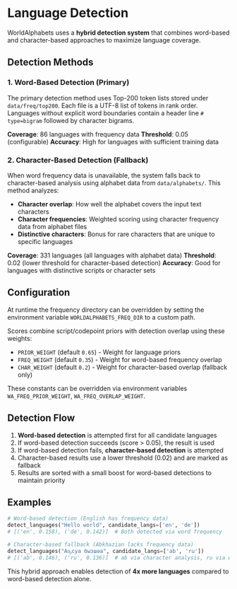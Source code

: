 # Language Detection

WorldAlphabets uses a **hybrid detection system** that combines word-based and character-based approaches to maximize language coverage.

## Detection Methods

### 1. Word-Based Detection (Primary)

The primary detection method uses Top-200 token lists stored under `data/freq/top200`. Each file is a UTF-8 list of tokens in rank order. Languages without explicit word boundaries contain a header line `# type=bigram` followed by character bigrams.

**Coverage**: 86 languages with frequency data
**Threshold**: 0.05 (configurable)
**Accuracy**: High for languages with sufficient training data

### 2. Character-Based Detection (Fallback)

When word frequency data is unavailable, the system falls back to character-based analysis using alphabet data from `data/alphabets/`. This method analyzes:

- **Character overlap**: How well the alphabet covers the input text characters
- **Character frequencies**: Weighted scoring using character frequency data from alphabet files
- **Distinctive characters**: Bonus for rare characters that are unique to specific languages

**Coverage**: 331 languages (all languages with alphabet data)
**Threshold**: 0.02 (lower threshold for character-based detection)
**Accuracy**: Good for languages with distinctive scripts or character sets

## Configuration

At runtime the frequency directory can be overridden by setting the environment variable `WORLDALPHABETS_FREQ_DIR` to a custom path.

Scores combine script/codepoint priors with detection overlap using these weights:
- `PRIOR_WEIGHT` (default `0.65`) - Weight for language priors
- `FREQ_WEIGHT` (default `0.35`) - Weight for word-based frequency overlap
- `CHAR_WEIGHT` (default `0.2`) - Weight for character-based overlap (fallback only)

These constants can be overridden via environment variables `WA_FREQ_PRIOR_WEIGHT`, `WA_FREQ_OVERLAP_WEIGHT`.

## Detection Flow

1. **Word-based detection** is attempted first for all candidate languages
2. If word-based detection succeeds (score > 0.05), the result is used
3. If word-based detection fails, **character-based detection** is attempted
4. Character-based results use a lower threshold (0.02) and are marked as fallback
5. Results are sorted with a small boost for word-based detections to maintain priority

## Examples

```python
# Word-based detection (English has frequency data)
detect_languages("Hello world", candidate_langs=['en', 'de'])
# [('en', 0.158), ('de', 0.142)]  # Both detected via word frequency

# Character-based fallback (Abkhazian lacks frequency data)
detect_languages("Аҧсуа бызшәа", candidate_langs=['ab', 'ru'])
# [('ab', 0.146), ('ru', 0.136)]  # ab via character analysis, ru via word frequency
```

This hybrid approach enables detection of **4x more languages** compared to word-based detection alone.
